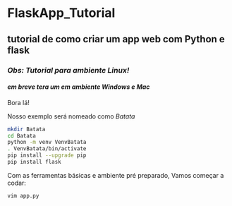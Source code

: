 # FlaskApp_Tutorial
## tutorial de como criar um app web com Python e flask

### *Obs: Tutorial para ambiente Linux!*
#### _em breve tera um em ambiente Windows e Mac_
Bora lá!

Nosso exemplo será nomeado como *Batata*

```sh
mkdir Batata
cd Batata
python -m venv VenvBatata
. VenvBatata/bin/activate
pip install --upgrade pip
pip install flask
```
Com as ferramentas básicas e ambiente pré preparado,
Vamos começar a codar:

```sh
vim app.py
```





